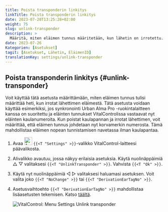 ```yaml
---
title: Poista transponderin linkitys
linkTitle: Poista transponderin linkitys
date: 2023-07-28T13:25:28+02:00
weight: 75
slug: unlink-transponder
description: >
  Määritä, miten eläimen tunnus määritetään, kun lähetin on irrotettu.
date: 2023-07-26
Kategorien: [Asetukset]
tagit: [Asetukset, Lähetin, EläimenID]
translationKey: settings/unlink-transponder
---
```

## Poista transponderin linkitys {#unlink-transponder}

Voit käyttää tätä asetusta määrittämään, miten eläimen tunnus tulisi määrittää heti, kun irrotat lähettimen eläimestä. Tätä asetusta voidaan käyttää esimerkiksi, jos synkronointi Urban Alma Pro -ruokintalaitteen kanssa on suoritettu ja eläinten tunnukset VitalControlissa vastaavat nyt eläinten kaulanumeroita. Kun poistat kaulapannan ja irrotat lähettimen, voit määrittää, että eläimen tunnus johdetaan nyt korvamerkin numerosta. Tämä mahdollistaa eläimen nopean tunnistamisen navetassa ilman kaulapantaa.

1. Avaa <img src="/icons/gear.svg" width="25" align="bottom" alt="Asetukset" /> `{{<T "Settings" >}}`-valikko VitalControl-laitteesi päävalikosta.

2. Alivalikko avautuu, jossa näkyy erilaisia asetuksia. Käytä nuolinäppäimiä △ ▽ valitaksesi `{{<T "UnlinkTransponder" >}}`. Vahvista `{{<T "Ok" >}}`.

3. Käytä nyt nuolinäppäimiä ◁ ▷ valitaksesi haluamasi asetuksen. Voit valita joko `{{<T "NoChange" >}}` tai `{{<T "DerivationEarTagNo" >}}`.

4. Asetusvaihtoehto `{{<T "DerivationEarTagNo" >}}` mahdollistaa lisäasetusten tekemisen. Katso [täältä](/fi/docs/settings/animal-registration/#digit-of-the-new-id).

   ![VitalControl: Menu Settings Unlink transponder](../images/unlink-transponder.png "Poista transponderin linkitys")
